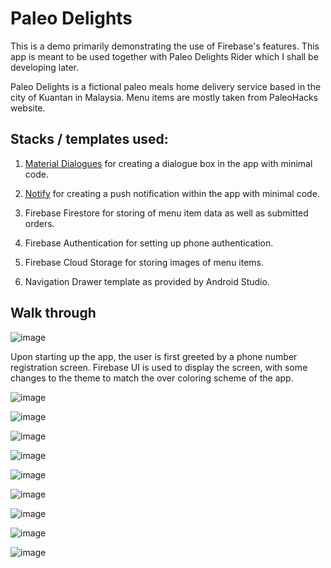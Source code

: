 # Paleo Delights

This is a demo primarily demonstrating the use of Firebase's features. This app is meant to be used together with Paleo Delights Rider which I shall be developing later. 

Paleo Delights is a fictional paleo meals home delivery service based in the city of Kuantan in Malaysia. Menu items are mostly taken from PaleoHacks website.

## Stacks / templates used:

1. [Material Dialogues](https://github.com/afollestad/material-dialogs) for creating a dialogue box in the app with minimal code.

2. [Notify](https://github.com/Karn/notify) for creating a push notification within the app with minimal code.

3. Firebase Firestore for storing of menu item data as well as submitted orders.

4. Firebase Authentication for setting up phone authentication.

5. Firebase Cloud Storage for storing images of menu items.

6. Navigation Drawer template as provided by Android Studio. 

## Walk through 

![image](https://user-images.githubusercontent.com/40174427/83353722-267f2280-a387-11ea-8aad-3c39827fe34d.png)

Upon starting up the app, the user is first greeted by a phone number registration screen. Firebase UI is used to display the screen, with some changes to the theme to match the over coloring scheme of the app. 

![image](https://user-images.githubusercontent.com/40174427/83354036-2bdd6c80-a389-11ea-9003-609a8eb5f4a7.png)

![image](https://user-images.githubusercontent.com/40174427/83354055-431c5a00-a389-11ea-971f-7fa9655e9e37.png)

![image](https://user-images.githubusercontent.com/40174427/83354071-57605700-a389-11ea-8dbb-d2fe0ae7346f.png)

![image](https://user-images.githubusercontent.com/40174427/83354081-6a732700-a389-11ea-936a-bbba4f98df1b.png)

![image](https://user-images.githubusercontent.com/40174427/83354101-87a7f580-a389-11ea-8904-487e6564e149.png)

![image](https://user-images.githubusercontent.com/40174427/83354117-9bebf280-a389-11ea-8ded-39d4d663911c.png)

![image](https://user-images.githubusercontent.com/40174427/83354130-b02fef80-a389-11ea-86d7-8f27dd9eff3a.png)

![image](https://user-images.githubusercontent.com/40174427/83354143-c2119280-a389-11ea-8d3e-c3aac78fd1db.png)

![image](https://user-images.githubusercontent.com/40174427/83354169-e2d9e800-a389-11ea-836e-acf87c510d10.png)

